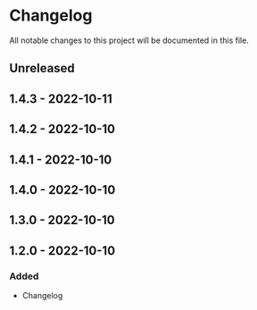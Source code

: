 # Changelog

All notable changes to this project will be documented in this file.

## Unreleased

## 1.4.3 - 2022-10-11

## 1.4.2 - 2022-10-10

## 1.4.1 - 2022-10-10

## 1.4.0 - 2022-10-10

## 1.3.0 - 2022-10-10

## 1.2.0 - 2022-10-10
### Added
- Changelog
